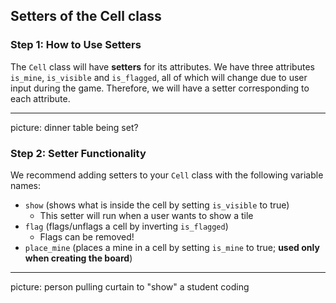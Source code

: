 ## Setters of the Cell class

### Step 1: How to Use Setters

The `Cell` class will have **setters** for its attributes. We have three attributes `is_mine`, `is_visible` and `is_flagged`, all of which will change due to user input during the game. Therefore, we will have a setter corresponding to each attribute.

---

picture: dinner table being set? 

### Step 2: Setter Functionality

We recommend adding setters to your `Cell` class with the following variable names: 

- `show` (shows what is inside the cell by setting `is_visible` to true)
  - This setter will run when a user wants to show a tile
- `flag` (flags/unflags a cell by inverting `is_flagged`)
  - Flags can be removed!
- `place_mine` (places a mine in a cell by setting `is_mine` to true; **used only when creating the board**)

---

picture: person pulling curtain to "show" a student coding